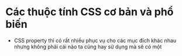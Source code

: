 # Các thuộc tính CSS cơ bản và phổ biến

- CSS property thì có rất nhiều phục vụ cho các mục đích khác nhau nhưng không phải cái nào ta cũng hay sử dụng mà sẽ có một 